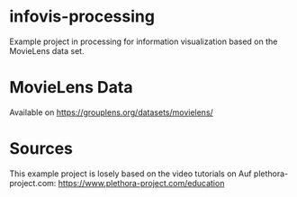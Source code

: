 # infovis-processing
Example project in processing for information visualization based on the MovieLens data set.

# MovieLens Data

Available on https://grouplens.org/datasets/movielens/

# Sources

This example project is losely based on the video tutorials on Auf plethora-project.com: https://www.plethora-project.com/education
